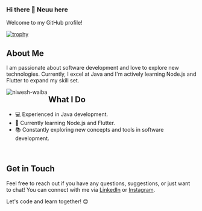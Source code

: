 ### Hi there 👋 Neuu here

Welcome to my GitHub profile! 

[![trophy](https://github-profile-trophy.vercel.app/?username=ryo-ma)](https://github.com/ryo-ma/github-profile-trophy)


## About Me
I am passionate about software development and love to explore new technologies. Currently, I excel at Java and I'm actively learning Node.js and Flutter to expand my skill set.


<p><img align="left" src="https://github-readme-stats.vercel.app/api/top-langs?username=niwesh-waiba&show_icons=true&locale=en&layout=compact" alt="niwesh-waiba" /></p>

## What I Do
- 💻 Experienced in Java development.
- 🌱 Currently learning Node.js and Flutter.
- 📚 Constantly exploring new concepts and tools in software development.


<br>

## Get in Touch
Feel free to reach out if you have any questions, suggestions, or just want to chat! You can connect with me via [LinkedIn](https://www.linkedin.com/in/niwesh-waiba/) or [Instagram](https://www.instagram.com/niwesh_waiba/).

Let's code and learn together! 😊

<!--
**Niwesh-waiba/Niwesh-waiba** is a ✨ _special_ ✨ repository because its `README.md` (this file) appears on your GitHub profile.

Here are some ideas to get you started:

- 🔭 I’m currently working on ...
- 🌱 I’m currently learning ...
- 👯 I’m looking to collaborate on ...
- 🤔 I’m looking for help with ...
- 💬 Ask me about ...
- 📫 How to reach me: ...
- 😄 Pronouns: ...
- ⚡ Fun fact: ...
-->
